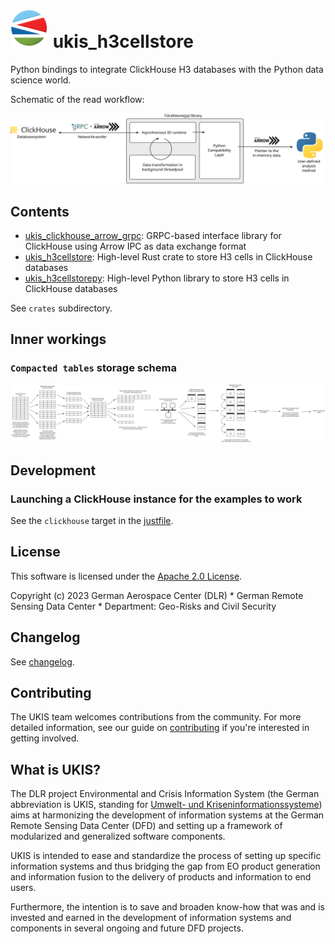 # [![UKIS](https://raw.githubusercontent.com/dlr-eoc/ukis-csmask/main/img/ukis-logo.png)](https://www.dlr.de/eoc/en/desktopdefault.aspx/tabid-5413/10560_read-21914/) ukis_h3cellstore

Python bindings to integrate ClickHouse H3 databases with the Python data science world.

Schematic of the read workflow:

![](doc/img/h3cellstorepy-read.svg)

## Contents

- [ukis_clickhouse_arrow_grpc](crates/ukis_clickhouse_arrow_grpc/README.md): GRPC-based interface library for ClickHouse using Arrow IPC as data exchange format
- [ukis_h3cellstore](crates/ukis_h3cellstore/README.md): High-level Rust crate to store H3 cells in ClickHouse databases
- [ukis_h3cellstorepy](crates/ukis_h3cellstorepy/README.md): High-level Python library to store H3 cells in ClickHouse databases

See `crates` subdirectory.

## Inner workings

### `Compacted tables` storage schema

![](doc/img/storing-dataframes.svg)


## Development

### Launching a ClickHouse instance for the examples to work

See the `clickhouse` target in the [justfile](justfile).


## License
This software is licensed under the [Apache 2.0 License](https://github.com/dlr-eoc/ukis-h3cellstore/blob/master/LICENSE.txt).

Copyright (c) 2023 German Aerospace Center (DLR) * German Remote Sensing Data Center * Department: Geo-Risks and Civil Security


## Changelog
See [changelog](https://github.com/dlr-eoc/ukis-h3cellstore/blob/master/CHANGES.md).

## Contributing
The UKIS team welcomes contributions from the community.
For more detailed information, see our guide on [contributing](https://github.com/dlr-eoc/ukis-h3cellstore/blob/master/CONTRIBUTING.md) if you're interested in getting involved.

## What is UKIS?
The DLR project Environmental and Crisis Information System (the German abbreviation is UKIS, standing for [Umwelt- und Kriseninformationssysteme](https://www.dlr.de/eoc/en/desktopdefault.aspx/tabid-5413/10560_read-21914/)) aims at harmonizing the development of information systems at the German Remote Sensing Data Center (DFD) and setting up a framework of modularized and generalized software components.

UKIS is intended to ease and standardize the process of setting up specific information systems and thus bridging the gap from EO product generation and information fusion to the delivery of products and information to end users.

Furthermore, the intention is to save and broaden know-how that was and is invested and earned in the development of information systems and components in several ongoing and future DFD projects.
